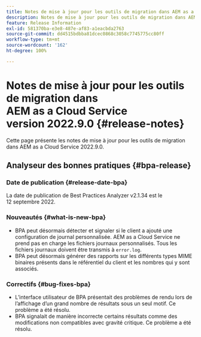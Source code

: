 ```yaml
---
title: Notes de mise à jour pour les outils de migration dans AEM as a Cloud Service version 2022.9.0
description: Notes de mise à jour pour les outils de migration dans AEM as a Cloud Service version 2022.9.0
feature: Release Information
exl-id: 581370ba-e3e8-487e-af83-a1eacbda2763
source-git-commit: dd4515bdbba81dcec0868c3058c7745775cc80ff
workflow-type: tm+mt
source-wordcount: '162'
ht-degree: 100%

---
```


# Notes de mise à jour pour les outils de migration dans AEM as a Cloud Service version 2022.9.0 {#release-notes}

Cette page présente les notes de mise à jour pour les outils de migration dans AEM as a Cloud Service 2022.9.0.

## Analyseur des bonnes pratiques {#bpa-release}

### Date de publication {#release-date-bpa}

La date de publication de Best Practices Analyzer v2.1.34 est le 12 septembre 2022.

### Nouveautés {#what-is-new-bpa}

* BPA peut désormais détecter et signaler si le client a ajouté une configuration de journal personnalisée. AEM as a Cloud Service ne prend pas en charge les fichiers journaux personnalisés. Tous les fichiers journaux doivent être transmis à `error.log`.
* BPA peut désormais générer des rapports sur les différents types MIME binaires présents dans le référentiel du client et les nombres qui y sont associés.

### Correctifs {#bug-fixes-bpa}

* L’interface utilisateur de BPA présentait des problèmes de rendu lors de l’affichage d’un grand nombre de résultats sous un seul motif. Ce problème a été résolu.
* BPA signalait de manière incorrecte certains résultats comme des modifications non compatibles avec gravité critique. Ce problème a été résolu.
